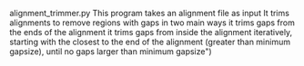 alignment_trimmer.py This program takes an alignment file as input It trims alignments to remove regions with gaps in two main ways it trims gaps from the ends of the alignment it trims gaps from inside the alignment iteratively, starting with the closest to the end of the alignment (greater than minimum gapsize), until no gaps larger than minimum gapsize")